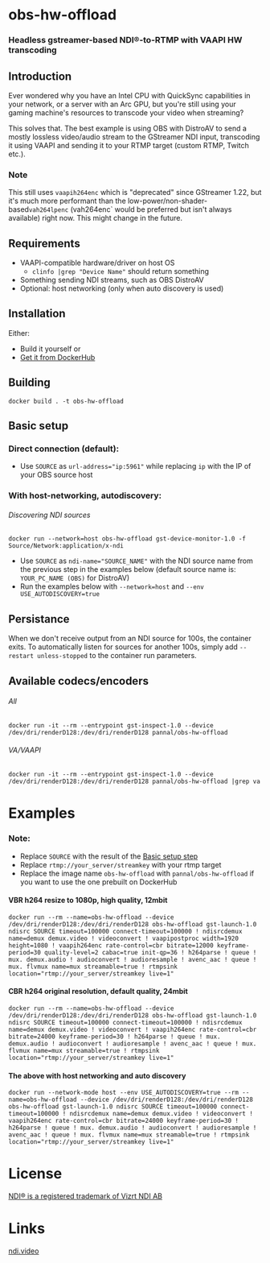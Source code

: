 # obs-hw-offload
### Headless gstreamer-based NDI®-to-RTMP with VAAPI HW transcoding

## Introduction
Ever wondered why you have an Intel CPU with QuickSync capabilities in your network, or a server with an Arc GPU, but you're still using your gaming
machine's resources to transcode your video when streaming?

This solves that. The best example is using OBS with DistroAV to send a mostly lossless video/audio stream to the GStreamer
NDI input, transcoding it using VAAPI and sending it to your RTMP target (custom RTMP, Twitch etc.).

### Note
This still uses `vaapih264enc` which is "deprecated" since GStreamer 1.22, but it's much more performant than the low-power/non-shader-based`vah264lpenc` (vah264enc` would be preferred but isn't always available) right now. This might change in the future.

## Requirements
* VAAPI-compatible hardware/driver on host OS
  * `clinfo |grep "Device Name"` should return something
* Something sending NDI streams, such as OBS DistroAV
* Optional: host networking (only when auto discovery is used)


## Installation
Either:
* Build it yourself or
* [Get it from DockerHub](https://hub.docker.com/repository/docker/pannal/obs-hw-offload/general)

## Building
`docker build . -t obs-hw-offload`


## Basic setup

### Direct connection (default):
* Use `SOURCE` as `url-address="ip:5961"` while replacing `ip` with the IP of your OBS source host


### With host-networking, autodiscovery:

###### Discovering NDI sources
`docker run --network=host obs-hw-offload gst-device-monitor-1.0 -f Source/Network:application/x-ndi`

* Use `SOURCE` as `ndi-name="SOURCE_NAME"` with the NDI source name from the previous step in the examples below (default source name is: `YOUR_PC_NAME (OBS)` for DistroAV)
* Run the examples below with `--network=host` and `--env USE_AUTODISCOVERY=true`



## Persistance

When we don't receive output from an NDI source for 100s, the container exits. To automatically listen for sources for another 100s, simply add `--restart unless-stopped` to the container run parameters.

## Available codecs/encoders
###### All
```docker run -it --rm --entrypoint gst-inspect-1.0 --device /dev/dri/renderD128:/dev/dri/renderD128 pannal/obs-hw-offload```

###### VA/VAAPI
```docker run -it --rm --entrypoint gst-inspect-1.0 --device /dev/dri/renderD128:/dev/dri/renderD128 pannal/obs-hw-offload |grep va```


# Examples
### Note:
* Replace `SOURCE` with the result of the [Basic setup step](#basic-setup)
* Replace `rtmp://your_server/streamkey` with your rtmp target
* Replace the image name `obs-hw-offload` with `pannal/obs-hw-offload` if you want to use the one prebuilt on DockerHub 

#### VBR h264 resize to 1080p, high quality, 12mbit
```docker run --rm --name=obs-hw-offload --device /dev/dri/renderD128:/dev/dri/renderD128 obs-hw-offload gst-launch-1.0 ndisrc SOURCE timeout=100000 connect-timeout=100000 ! ndisrcdemux name=demux demux.video ! videoconvert ! vaapipostproc width=1920 height=1080 ! vaapih264enc rate-control=cbr bitrate=12000 keyframe-period=30 quality-level=2 cabac=true init-qp=36 ! h264parse ! queue ! mux. demux.audio ! audioconvert ! audioresample ! avenc_aac ! queue ! mux. flvmux name=mux streamable=true ! rtmpsink location="rtmp://your_server/streamkey live=1"```

#### CBR h264 original resolution, default quality, 24mbit
```docker run --rm --name=obs-hw-offload --device /dev/dri/renderD128:/dev/dri/renderD128 obs-hw-offload gst-launch-1.0 ndisrc SOURCE timeout=100000 connect-timeout=100000 ! ndisrcdemux name=demux demux.video ! videoconvert ! vaapih264enc rate-control=cbr bitrate=24000 keyframe-period=30 ! h264parse ! queue ! mux. demux.audio ! audioconvert ! audioresample ! avenc_aac ! queue ! mux. flvmux name=mux streamable=true ! rtmpsink location="rtmp://your_server/streamkey live=1"```

#### The above with host networking and auto discovery
```docker run --network-mode host --env USE_AUTODISCOVERY=true --rm --name=obs-hw-offload --device /dev/dri/renderD128:/dev/dri/renderD128 obs-hw-offload gst-launch-1.0 ndisrc SOURCE timeout=100000 connect-timeout=100000 ! ndisrcdemux name=demux demux.video ! videoconvert ! vaapih264enc rate-control=cbr bitrate=24000 keyframe-period=30 ! h264parse ! queue ! mux. demux.audio ! audioconvert ! audioresample ! avenc_aac ! queue ! mux. flvmux name=mux streamable=true ! rtmpsink location="rtmp://your_server/streamkey live=1"```


# License

[NDI® is a registered trademark of Vizrt NDI AB](https://ndi.video/)

# Links
[ndi.video](https://ndi.video/)
